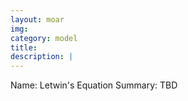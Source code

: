 ```yaml
---
layout: moar
img:
category: model
title:
description: |
---
```

Name: Letwin's Equation
Summary: TBD
